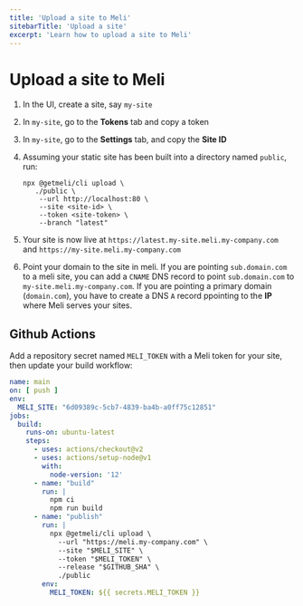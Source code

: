 ```yaml
---
title: 'Upload a site to Meli'
sitebarTitle: 'Upload a site'
excerpt: 'Learn how to upload a site to Meli'
---
```


# Upload a site to Meli

1. In the UI, create a site, say `my-site`
1. In `my-site`, go to the **Tokens** tab and copy a token
1. In `my-site`, go to the **Settings** tab, and copy the **Site ID**
1. Assuming your static site has been built into a directory named `public`, run:

    <div class="code-group">
    
    ```shell script
    npx @getmeli/cli upload \
       ./public \
        --url http://localhost:80 \
        --site <site-id> \
        --token <site-token> \
        --branch "latest"
    ```
    
    </div>
   
1. Your site is now live at `https://latest.my-site.meli.my-company.com` and `https://my-site.meli.my-company.com`
1. Point your domain to the site in meli. If you are pointing `sub.domain.com` to a meli site, you can add a `CNAME` DNS record to point `sub.domain.com` to `my-site.meli.my-company.com`. If you are pointing a primary domain (`domain.com`), you have to create a DNS `A` record ppointing to the **IP** where Meli serves your sites.

## Github Actions

Add a repository secret named `MELI_TOKEN` with a Meli token for your site, then update your build workflow:

<div class="code-group">

```yaml
name: main
on: [ push ]
env:
  MELI_SITE: "6d09389c-5cb7-4839-ba4b-a0ff75c12851"
jobs:
  build:
    runs-on: ubuntu-latest
    steps:
      - uses: actions/checkout@v2
      - uses: actions/setup-node@v1
        with:
          node-version: '12'
      - name: "build"
        run: |
          npm ci
          npm run build
      - name: "publish"
        run: |
          npx @getmeli/cli upload \
            --url "https://meli.my-company.com" \
            --site "$MELI_SITE" \
            --token "$MELI_TOKEN" \
            --release "$GITHUB_SHA" \
            ./public
        env:
          MELI_TOKEN: ${{ secrets.MELI_TOKEN }}
```

</div>
